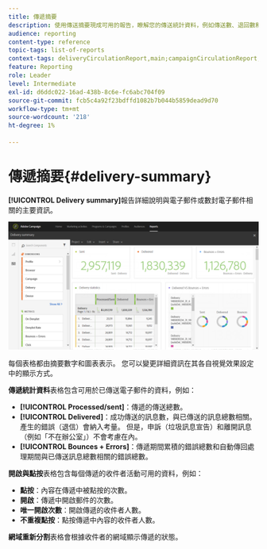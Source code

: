 ```yaml
---
title: 傳遞摘要
description: 使用傳送摘要現成可用的報告，瞭解您的傳送統計資料，例如傳送數、退回數和開啟數。
audience: reporting
content-type: reference
topic-tags: list-of-reports
context-tags: deliveryCirculationReport,main;campaignCirculationReport,main;programCirculationReport,main
feature: Reporting
role: Leader
level: Intermediate
exl-id: d6ddc022-16ad-438b-8c6e-fc6abc704f09
source-git-commit: fcb5c4a92f23bdffd1082b7b044b5859dead9d70
workflow-type: tm+mt
source-wordcount: '218'
ht-degree: 1%

---
```


# 傳遞摘要{#delivery-summary}

**[!UICONTROL Delivery summary]**&#x200B;報告詳細說明與電子郵件或數封電子郵件相關的主要資訊。

![](assets/campaign_reports_1.png)

每個表格都由摘要數字和圖表表示。 您可以變更詳細資訊在其各自視覺效果設定中的顯示方式。

**傳遞統計資料**&#x200B;表格包含可用於已傳送電子郵件的資料，例如：

* **[!UICONTROL Processed/sent]**：傳遞的傳送總數。
* **[!UICONTROL Delivered]**：成功傳送的訊息數，與已傳送的訊息總數相關。 產生的錯誤（退信）會納入考量。 但是，申訴（垃圾訊息宣告）和離開訊息（例如「不在辦公室」）不會考慮在內。
* **[!UICONTROL Bounces + Errors]**：傳遞期間累積的錯誤總數和自動傳回處理期間與已傳送訊息總數相關的錯誤總數。

**開啟與點按**&#x200B;表格包含每個傳遞的收件者活動可用的資料，例如：

* **點按**：內容在傳遞中被點按的次數。
* **開啟**：傳遞中開啟郵件的次數。
* **唯一開啟次數**：開啟傳遞的收件者人數。
* **不重複點按**：點按傳遞中內容的收件者人數。

**網域重新分割**&#x200B;表格會根據收件者的網域顯示傳遞的狀態。
